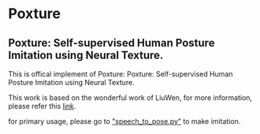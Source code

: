 # Poxture
## Poxture: Self-supervised Human Posture Imitation using Neural Texture.

<p> This is offical implement of Poxture: Poxture: Self-supervised Human Posture Imitation using Neural Texture. <p>
  
This work is based on the wonderful work of LiuWen, for more information, please refer this [link](https://github.com/iPERDance/iPERCore).

for primary usage, please go to ["speech_to_pose.py"](https://github.com/chensjtu/Poxture/blob/main/speech_to_pose.py) to make imitation.
